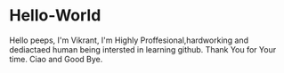# Hello-World


Hello peeps,
I'm Vikrant, I'm Highly Proffesional,hardworking and dediactaed human being intersted in learning github.
Thank You for Your time.
Ciao and Good Bye.

